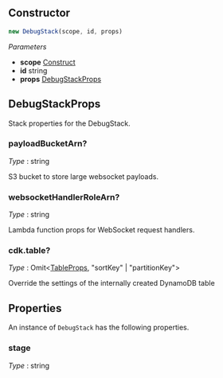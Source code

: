 <!--
!!!!!!!!!!!!!!!!!!!!!!!!!!!!!!!!!!!!!!!!!!!!!!!!!!!!!!!!!!!!!!!
!!                                                           !!
!!  This file has been automatically generated, do not edit  !!
!!                                                           !!
!!!!!!!!!!!!!!!!!!!!!!!!!!!!!!!!!!!!!!!!!!!!!!!!!!!!!!!!!!!!!!!
-->

## Constructor
```ts
new DebugStack(scope, id, props)
```
_Parameters_
- __scope__ <span class="mono">[Construct](https://docs.aws.amazon.com/cdk/api/v2/docs/constructs.Construct.html)</span>
- __id__ <span class="mono">string</span>
- __props__ <span class="mono">[DebugStackProps](#debugstackprops)</span>
## DebugStackProps
Stack properties for the DebugStack.

### payloadBucketArn?

_Type_ : <span class="mono">string</span>

S3 bucket to store large websocket payloads.

### websocketHandlerRoleArn?

_Type_ : <span class="mono">string</span>

Lambda function props for WebSocket request handlers.


### cdk.table?

_Type_ : <span class="mono">Omit&lt;<span class="mono">[TableProps](https://docs.aws.amazon.com/cdk/api/v2/docs/aws-cdk-lib.aws_dynamodb.TableProps.html)</span>, <span class='mono'><span class="mono">"sortKey"</span> | <span class="mono">"partitionKey"</span></span>&gt;</span>

Override the settings of the internally created DynamoDB table


## Properties
An instance of `DebugStack` has the following properties.
### stage

_Type_ : <span class="mono">string</span>
